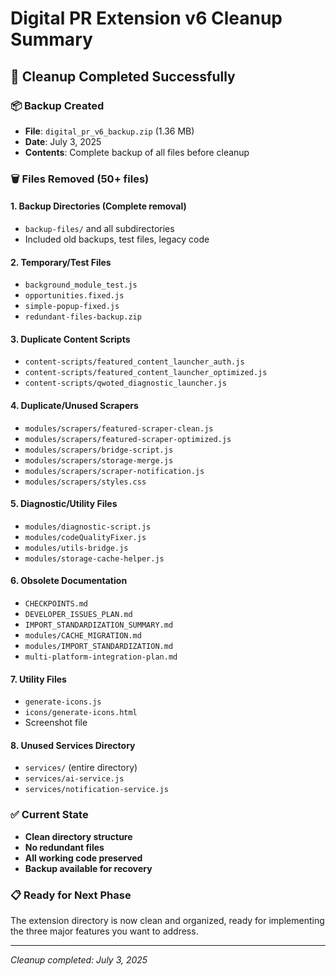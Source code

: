 # Digital PR Extension v6 Cleanup Summary

## 🎯 Cleanup Completed Successfully

### 📦 Backup Created
- **File**: `digital_pr_v6_backup.zip` (1.36 MB)
- **Date**: July 3, 2025
- **Contents**: Complete backup of all files before cleanup

### 🗑️ Files Removed (50+ files)

#### 1. **Backup Directories** (Complete removal)
- `backup-files/` and all subdirectories
- Included old backups, test files, legacy code

#### 2. **Temporary/Test Files**
- `background_module_test.js`
- `opportunities.fixed.js`
- `simple-popup-fixed.js`
- `redundant-files-backup.zip`

#### 3. **Duplicate Content Scripts**
- `content-scripts/featured_content_launcher_auth.js`
- `content-scripts/featured_content_launcher_optimized.js`
- `content-scripts/qwoted_diagnostic_launcher.js`

#### 4. **Duplicate/Unused Scrapers**
- `modules/scrapers/featured-scraper-clean.js`
- `modules/scrapers/featured-scraper-optimized.js`
- `modules/scrapers/bridge-script.js`
- `modules/scrapers/storage-merge.js`
- `modules/scrapers/scraper-notification.js`
- `modules/scrapers/styles.css`

#### 5. **Diagnostic/Utility Files**
- `modules/diagnostic-script.js`
- `modules/codeQualityFixer.js`
- `modules/utils-bridge.js`
- `modules/storage-cache-helper.js`

#### 6. **Obsolete Documentation**
- `CHECKPOINTS.md`
- `DEVELOPER_ISSUES_PLAN.md`
- `IMPORT_STANDARDIZATION_SUMMARY.md`
- `modules/CACHE_MIGRATION.md`
- `modules/IMPORT_STANDARDIZATION.md`
- `multi-platform-integration-plan.md`

#### 7. **Utility Files**
- `generate-icons.js`
- `icons/generate-icons.html`
- Screenshot file

#### 8. **Unused Services Directory**
- `services/` (entire directory)
- `services/ai-service.js`
- `services/notification-service.js`

### ✅ Current State
- **Clean directory structure**
- **No redundant files**
- **All working code preserved**
- **Backup available for recovery**

### 📋 Ready for Next Phase
The extension directory is now clean and organized, ready for implementing the three major features you want to address.

---

*Cleanup completed: July 3, 2025*
